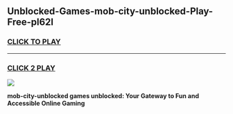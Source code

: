 
## Unblocked-Games-mob-city-unblocked-Play-Free-pl62l
<h3>
<a href="https://premium76.site?title=mob-city-unblocked&ref=20M">CLICK TO PLAY</a></h3>
<hr>

<h3>
<a href="https://premium76.site?title=mob-city-unblocked&ref=20M">CLICK 2 PLAY</a>
  
</h3>

<a href="https://premium76.site?title=mob-city-unblocked&ref=19M"><img src="https://clearcache.store/games.png"></a>


**mob-city-unblocked games unblocked: Your Gateway to Fun and Accessible Online Gaming**
